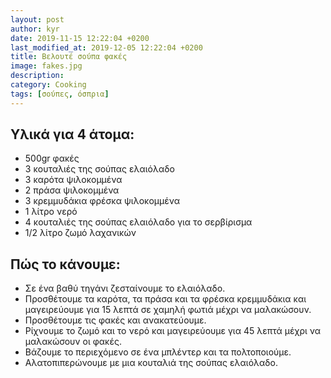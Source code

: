 ```yaml
---
layout: post
author: kyr
date: 2019-11-15 12:22:04 +0200
last_modified_at: 2019-12-05 12:22:04 +0200
title: Βελουτέ σούπα φακές
image: fakes.jpg
description:
category: Cooking
tags: [σούπες, όσπρια]
---
```


## Υλικά για 4 άτομα:

* 500gr φακές
* 3 κουταλιές της σούπας ελαιόλαδο 
* 3 καρότα ψιλοκομμένα
* 2 πράσα ψιλοκομμένα
* 3 κρεμμυδάκια φρέσκα ψιλοκομμένα
* 1 λίτρο νερό
* 4 κουταλιές της σούπας ελαιόλαδο για το σερβίρισμα
* 1/2 λίτρο ζωμό λαχανικών


## Πώς το κάνουμε:

* Σε ένα βαθύ τηγάνι ζεσταίνουμε το ελαιόλαδο.
* Προσθέτουμε τα καρότα, τα πράσα και τα φρέσκα κρεμμυδάκια και μαγειρεύουμε για 15 λεπτά σε χαμηλή φωτιά μέχρι να μαλακώσουν.
* Προσθέτουμε τις φακές και ανακατεύουμε.
* Ρίχνουμε το ζωμό και το νερό και μαγειρεύουμε για 45 λεπτά μέχρι να μαλακώσουν οι φακές.
* Βάζουμε το περιεχόμενο σε ένα μπλέντερ και τα πολτοποιούμε.
* Αλατοπιπερώνουμε με μια κουταλιά της σούπας ελαιόλαδο. 


